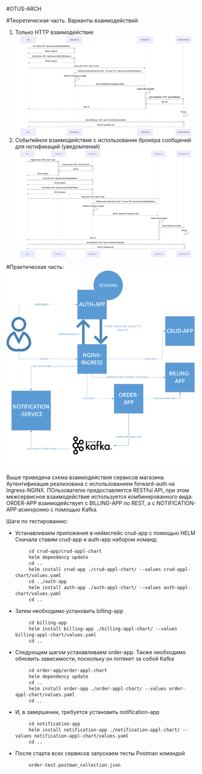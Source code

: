 #OTUS-ARCH

#Теоретическая часть. Варианты взаимодействий:
1. Только HTTP взаимодействие
![alt text](diagrams/http-sequence.png)<br>
2. Событийное взаимодействие с использование брокера сообщений для нотификаций (уведомлений)
![alt text](diagrams/HTTP-Kafka-notify-sequence.png)<br>

#Практическая часть:
![alt text](diagrams/arch-shop.png)

<p>Выше приведена схема взаимодействия сервисов магазина.
Аутентификация реализована с использованием forward-auth на Ingress-NGINX.
ПОльзователю предоставляется RESTful API, при этом межсервисное взаимодействие используется комбинированного вида:
ORDER-APP взаимодействует с BILLING-APP по REST, а с NOTIFICATION-APP асинхронно с помощью Kafka.</p>
<p>Шаги по тестированию:</p>
<ul>
  <li>Устанавливаем приложения в неймспейс crud-app с помощью HELM<br>
         Сначала ставим crud-app и auth-app набором команд:
         
         cd crud-app/crud-appl-chart
         helm dependency update
         cd ..
         helm install crud-app ./crud-appl-chart/ --values crud-appl-chart/values.yaml
         cd ../auth-app
         helm install auth-app ./auth-appl-chart/ --values auth-appl-chart/values.yaml
         cd ..
         
  </li>
  <li>Затем необходимо установить billing-app<br>
        
         cd billing-app
         helm install billing-app ./billing-appl-chart/ --values billing-appl-chart/values.yaml
         cd ..
  </li>
  <li>Следующим шагом устанавливаем order-app. Также необходимо обновить зависимости, поскольку 
    он потянет за собой Kafka<br>
          
         cd order-app/order-appl-chart
         helm dependency update
         cd ..
         helm install order-app ./order-appl-chart/ --values order-appl-chart/values.yaml
         cd ..
  </li>
  <li>И, в завершении, требуется установить notification-app<br>
          
         cd notification-app
         helm install notification-app ./notification-appl-chart/ --values notification-appl-chart/values.yaml
         cd ..
  </li>
  <li>После старта всех сервисов запускаем тесты Postman командой
        
         order-test.postman_collection.json
  </li>
</ul>

